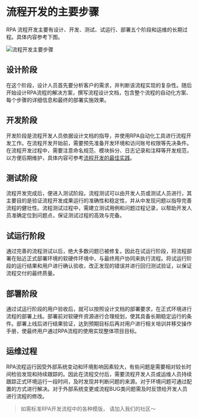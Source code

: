 # 流程开发的主要步骤

RPA 流程开发主要有设计、开发、测试、试运行、部署五个阶段和运维的长期过程。具体内容参考下图。

![流程开发主要步骤](https://docimages.blob.core.chinacloudapi.cn/images/DeveloperGuide/mainstep.png)
 
## 设计阶段

在这个阶段，设计人员首先要分析客户的需求，并判断该流程实现的复杂性。随后开始设计RPA流程的解决方案，撰写流程设计文档，包含整个流程的自动化方案、每个步骤的详细信息和最终的部署实施效果。

## 开发阶段

开发阶段是流程开发人员依据设计文档的指导，并使用RPA自动化工具进行流程开发工作。在流程开发开始前，需要预先准备开发环境和访问账号权限等先决条件。在流程开发过程中，需要注意命名规范、模块拆分、日志记录和注释等开发规范，以方便后期维护，具体内容可参考[流程开发的最佳实践](./BestPractices.md)。
 
## 测试阶段

流程开发完成后，便进入测试阶段。流程测试可以由开发人员或测试人员进行，其主要目的是验证流程开发成果运行的准确性和稳定性，并从中发现问题以指导完善流程的健壮性。流程测试过程中，需建立测试用例和问题过程记录，以帮助开发人员准确定位到问题点，保证测试过程的高效与完备。
 
## 试运行阶段

通过完善的流程测试以后，绝大多数问题已被修复。因此在试运行阶段，将流程部署在贴近正式部署环境的软硬件环境中，与最终用户协同来执行流程。将试运行阶段的运行结果和用户进行确认验收，改正发现的错误并进行回归测试验证，以保证流程交付的最终质量。
 
## 部署阶段

通过试运行阶段的用户验收后，就可以按照设计文档的部署要求，在正式环境进行流程的部署上线。部署前对软硬件资源进行合理规划，使其具备长期稳定运行的条件。部署上线后进行结果验证，达到预期目标后再对用户进行相关培训并移交操作手册，使最终用户通过RPA流程的使用实现整体项目目标。
 
## 运维过程

RPA流程运行因受外部系统变动和环境影响因素较大，有些问题是需要相对较长时间检验发现和持续跟踪的。因此在流程交付后，需要流程开发人员或运维人员持续跟踪正式环境运行一段时间，及时发现并判断问题的来源。对于环境问题可通过配置的方式进行解决。对于外部系统变更或流程BUG类问题需及时反馈给开发人员进行流程的修改。

> 如需标准RPA开发流程中的各种模版， 请加入我们的社区～
